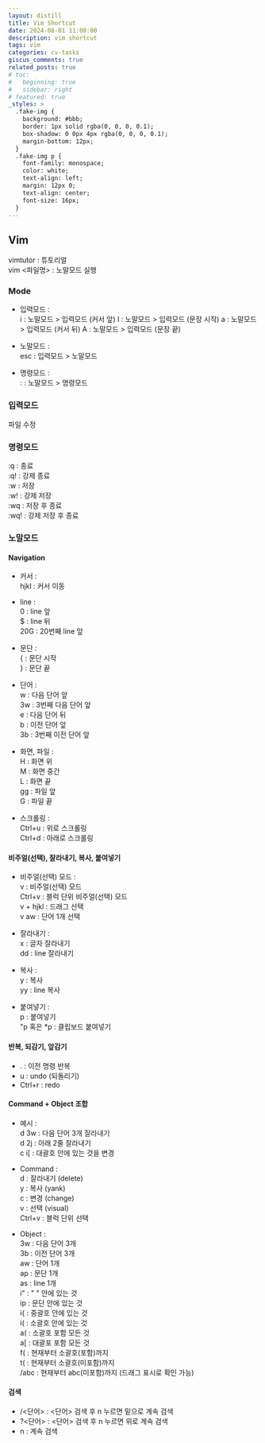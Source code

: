 ```yaml
---
layout: distill
title: Vim Shortcut
date: 2024-08-01 11:00:00
description: vim shortcut
tags: vim
categories: cv-tasks
giscus_comments: true
related_posts: true
# toc:
#   beginning: true
#   sidebar: right
# featured: true
_styles: >
  .fake-img {
    background: #bbb;
    border: 1px solid rgba(0, 0, 0, 0.1);
    box-shadow: 0 0px 4px rgba(0, 0, 0, 0.1);
    margin-bottom: 12px;
  }
  .fake-img p {
    font-family: monospace;
    color: white;
    text-align: left;
    margin: 12px 0;
    text-align: center;
    font-size: 16px;
  }
---
```


## Vim

vimtutor : 튜토리얼  
vim <파일명> : 노말모드 실행

### Mode

- 입력모드 :  
i : 노말모드 > 입력모드 (커서 앞)
I : 노말모드 > 입력모드 (문장 시작)
a : 노말모드 > 입력모드 (커서 뒤)
A : 노말모드 > 입력모드 (문장 끝)

- 노말모드 :  
esc : 입력모드 > 노말모드

- 명령모드 :  
: : 노말모드 > 명령모드

### 입력모드

파일 수정

### 명령모드

:q : 종료  
:q! : 강제 종료  
:w : 저장  
:w! : 강제 저장  
:wq : 저장 후 종료  
:wq! : 강제 저장 후 종료  

### 노말모드

#### Navigation

- 커서 :  
hjkl : 커서 이동  

- line :  
0 : line 앞  
$ : line 뒤  
20G : 20번째 line 앞

- 문단 :  
{ : 문단 시작  
} : 문단 끝  

- 단어 :  
w : 다음 단어 앞  
3w : 3번째 다음 단어 앞  
e : 다음 단어 뒤  
b : 이전 단어 앞  
3b : 3번째 이전 단어 앞  

- 화면, 파일 :  
H : 화면 위  
M : 화면 중간  
L : 화면 끝  
gg : 파일 앞  
G : 파일 끝  

- 스크롤링 :  
Ctrl+u : 위로 스크롤링  
Ctrl+d : 아래로 스크롤링

#### 비주얼(선택), 잘라내기, 복사, 붙여넣기

- 비주얼(선택) 모드 :  
v : 비주얼(선택) 모드  
Ctrl+v : 블럭 단위 비주얼(선택) 모드  
v + hjkl : 드래그 선택  
v aw : 단어 1개 선택  

- 잘라내기 :  
x : 글자 잘라내기  
dd : line 잘라내기  

- 복사 :  
y : 복사  
yy : line 복사  

- 붙여넣기 :  
p : 붙여넣기  
"p 혹은 *p : 클립보드 붙여넣기

#### 반복, 되감기, 앞감기

- . : 이전 명령 반복
- u : undo (되돌리기)  
- Ctrl+r : redo

#### Command + Object 조합

- 예시 :  
d 3w : 다음 단어 3개 잘라내기  
d 2j : 아래 2줄 잘라내기  
c i[ : 대괄호 안에 있는 것을 변경  

- Command :  
d : 잘라내기 (delete)  
y : 복사 (yank)  
c : 변경 (change)  
v : 선택 (visual)  
Ctrl+v : 블럭 단위 선택  

- Object :  
3w : 다음 단어 3개  
3b : 이전 단어 3개  
aw : 단어 1개  
ap : 문단 1개  
as : line 1개  
i" : " " 안에 있는 것  
ip : 문단 안에 있는 것  
i{ : 중괄호 안에 있는 것  
i( : 소괄호 안에 있는 것  
a( : 소괄호 포함 모든 것  
a[ : 대괄포 포함 모든 것  
f( : 현재부터 소괄호(포함)까지  
t( : 현재부터 소괄호(미포함)까지  
/abc : 현재부터 abc(미포함)까지 (드래그 표시로 확인 가능)  

#### 검색

- /<단어> : <단어> 검색 후 n 누르면 밑으로 계속 검색  
- ?<단어> : <단어> 검색 후 n 누르면 위로 계속 검색  
- n : 계속 검색